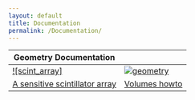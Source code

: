 ```yaml
---
layout: default
title: Documentation
permalink: /Documentation/
---
```




| Geometry Documentation                                     |                                              |
|------------------------------------------------------------|----------------------------------------------|
| [![scint_array]](../documentation/system)                  | [![geometry]](../documentation/geometry)     |
| [A sensitive scintillator array](../documentation/system)  | [Volumes howto](../documentation/geometry)   |



[geometry]: /home/assets/images/examples/scintillator_array/geometry.png
